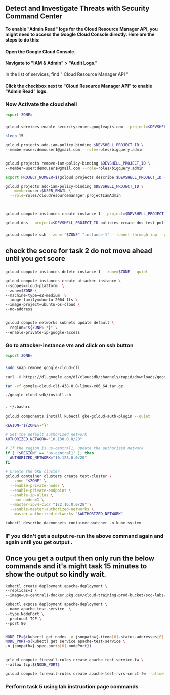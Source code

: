 ## Detect and Investigate Threats with Security Command Center

####


#### To enable "Admin Read" logs for the Cloud Resource Manager API, you might need to access the Google Cloud Console directly. Here are the steps to do this:

#### Open the Google Cloud Console.

#### Navigate to "IAM & Admin" > "Audit Logs."

In the list of services, find " Cloud Resource Manager API "

#### Click the checkbox next to "Cloud Resource Manager API" to enable "Admin Read" logs.


### Now Activate the cloud shell


```bash
export ZONE=
```
###

```bash
gcloud services enable securitycenter.googleapis.com --project=$DEVSHELL_PROJECT_ID

sleep 15

gcloud projects add-iam-policy-binding $DEVSHELL_PROJECT_ID \
--member=user:demouser1@gmail.com --role=roles/bigquery.admin


gcloud projects remove-iam-policy-binding $DEVSHELL_PROJECT_ID \
--member=user:demouser1@gmail.com --role=roles/bigquery.admin

export PROJECT_NUMBER=$(gcloud projects describe $DEVSHELL_PROJECT_ID --format="value(projectNumber)")

gcloud projects add-iam-policy-binding $DEVSHELL_PROJECT_ID \
  --member=user:$USER_EMAIL \
  --role=roles/cloudresourcemanager.projectIamAdmin



gcloud compute instances create instance-1 --project=$DEVSHELL_PROJECT_ID --zone=$ZONE --machine-type=e2-medium --network-interface=network-tier=PREMIUM,stack-type=IPV4_ONLY,subnet=default --metadata=enable-oslogin=true --maintenance-policy=MIGRATE --provisioning-model=STANDARD --scopes=https://www.googleapis.com/auth/cloud-platform --create-disk=auto-delete=yes,boot=yes,device-name=instance-1,image=projects/debian-cloud/global/images/debian-11-bullseye-v20230912,mode=rw,size=10,type=projects/$DEVSHELL_PROJECT_ID/zones/$ZONE/diskTypes/pd-balanced --no-shielded-secure-boot --shielded-vtpm --shielded-integrity-monitoring --labels=goog-ec-src=vm_add-gcloud --reservation-affinity=any

gcloud dns --project=$DEVSHELL_PROJECT_ID policies create dns-test-policy --description="Please like share & subscirbe to quicklab" --networks="default" --alternative-name-servers="" --private-alternative-name-servers="" --no-enable-inbound-forwarding --enable-logging
```
###
###
```bash
gcloud compute ssh --zone "$ZONE" "instance-1" --tunnel-through-iap --project "$DEVSHELL_PROJECT_ID" --quiet --command "gcloud projects get-iam-policy \$(gcloud config get project) && curl etd-malware-trigger.goog"
```
###
## check the score for task 2 do not move ahead until you get score
###
```bash
gcloud compute instances delete instance-1 --zone=$ZONE --quiet

gcloud compute instances create attacker-instance \
--scopes=cloud-platform  \
--zone=$ZONE \
--machine-type=e2-medium  \
--image-family=ubuntu-2004-lts \
--image-project=ubuntu-os-cloud \
--no-address


gcloud compute networks subnets update default \
--region="${ZONE%-*}" \
--enable-private-ip-google-access
```

### Go to attacker-instance vm and click on ssh button
```bash
export ZONE=
```
###

```bash
sudo snap remove google-cloud-cli

curl -O https://dl.google.com/dl/cloudsdk/channels/rapid/downloads/google-cloud-cli-438.0.0-linux-x86_64.tar.gz

tar -xf google-cloud-cli-438.0.0-linux-x86_64.tar.gz

./google-cloud-sdk/install.sh
```


###
```bash
. ~/.bashrc

gcloud components install kubectl gke-gcloud-auth-plugin --quiet

REGION="${ZONE%-*}"

# Set the default authorized network
AUTHORIZED_NETWORK="10.138.0.0/20"

# If the region is us-central1, update the authorized network
if [ "$REGION" == "us-central1" ]; then
  AUTHORIZED_NETWORK="10.128.0.0/20"
fi

# Create the GKE cluster
gcloud container clusters create test-cluster \
  --zone "$ZONE" \
  --enable-private-nodes \
  --enable-private-endpoint \
  --enable-ip-alias \
  --num-nodes=1 \
  --master-ipv4-cidr "172.16.0.0/28" \
  --enable-master-authorized-networks \
  --master-authorized-networks "$AUTHORIZED_NETWORK"
```

```
kubectl describe daemonsets container-watcher -n kube-system
```
### IF you didn't get a output re-run the above command again and again until you get output .

## Once you get a output then only run the below commands and it's might task 15 minutes to show the output so kindly wait.

```bash
kubectl create deployment apache-deployment \
--replicas=1 \
--image=us-central1-docker.pkg.dev/cloud-training-prod-bucket/scc-labs/ktd-test-httpd:2.4.49-vulnerable

kubectl expose deployment apache-deployment \
--name apache-test-service  \
--type NodePort \
--protocol TCP \
--port 80


NODE_IP=$(kubectl get nodes -o jsonpath={.items[0].status.addresses[0].address})
NODE_PORT=$(kubectl get service apache-test-service \
-o jsonpath={.spec.ports[0].nodePort})


gcloud compute firewall-rules create apache-test-service-fw \
--allow tcp:${NODE_PORT}

gcloud compute firewall-rules create apache-test-rvrs-cnnct-fw --allow tcp:8888
```

### Perform task 5 using lab instruction page commands
